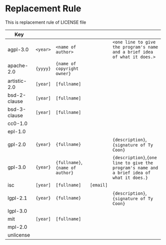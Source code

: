 # Replacement Rule

This is replacement rule of LICENSE file

| Key           |   |   |   |   |
|---|---|---|---|---|
| agpl-3.0      |`<year>`|`<name of author>`|   |`<one line to give the program's name and a brief idea of what it does.>`|
| apache-2.0    |`{yyyy}`|`{name of copyright owner}`|   |   |
| artistic-2.0  |`[year]`|`[fullname]`|   |   |
| bsd-2-clause  |`[year]`|`[fullname]`|   |   |
| bsd-3-clause  |`[year]`|`[fullname]`|   |   |
| cc0-1.0       |   |   |   |   |
| epl-1.0       |   |   |   |   |
| gpl-2.0       |`{year}`|`{fullname}`||`{description}`,`{signature of Ty Coon}`|
| gpl-3.0       |`{year}`|`{fullname}`,`{name of author}`||`{description}`,`{one line to give the program's name and a brief idea of what it does.}`|
| isc           |`[year]`|`[fullname]`|`[email]`|   |
| lgpl-2.1      |`{year}`|`{fullname}`||`{description}`,`{signature of Ty Coon}`|
| lgpl-3.0      |   |   |   |   |
| mit           |`[year]`|`[fullname]`|   |   |
| mpl-2.0       |   |   |   |   |
| unlicense     |   |   |   |   |

